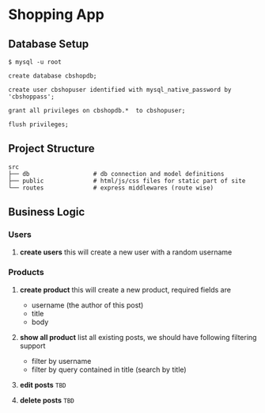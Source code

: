 # Shopping App


## Database Setup

```shell
$ mysql -u root
```

```mysql
create database cbshopdb;

create user cbshopuser identified with mysql_native_password by 'cbshoppass';

grant all privileges on cbshopdb.*  to cbshopuser;

flush privileges;
```

## Project Structure

```shell
src
├── db                  # db connection and model definitions
├── public              # html/js/css files for static part of site
└── routes              # express middlewares (route wise)
```

## Business Logic 

### Users

1. **create users** 
    this will create a new user with a random username

### Products

1. **create product**
    this will create a new product, required fields are 
    - username (the author of this post)
    - title
    - body 

2. **show all product**
    list all existing posts, we should have following filtering support

    - filter by username
    - filter by query contained in title (search by title)

3. **edit posts** `TBD`

4. **delete posts** `TBD` 

